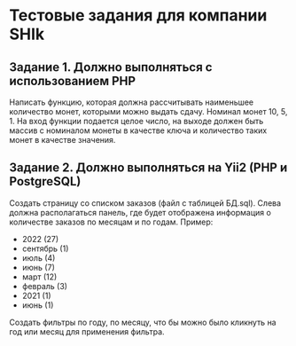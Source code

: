# Тестовые задания для компании SHIk

## Задание 1. Должно выполняться с использованием PHP

Написать функцию, которая должна рассчитывать наименьшее количество монет, которыми можно выдать сдачу. Номинал монет 10, 5, 1.
На вход функции подается целое число, на выходе должен быть массив с номиналом монеты в качестве ключа и количество таких монет в качестве значения.

## Задание 2. Должно выполняться на Yii2 (PHP и PostgreSQL)

Создать страницу со списком заказов (файл с таблицей БД.sql). Слева должна располагаться панель, где будет отображена информация о количестве заказов по месяцам и по годам.
Пример:
- 2022 (27)
 - сентябрь (1)
 - июль (4)
 - июнь (7)
 - март (12)
 - февраль (3)
- 2021 (1)
 - июнь (1)

Создать фильтры по году, по месяцу, что бы можно было кликнуть на год или месяц для применения фильтра.
